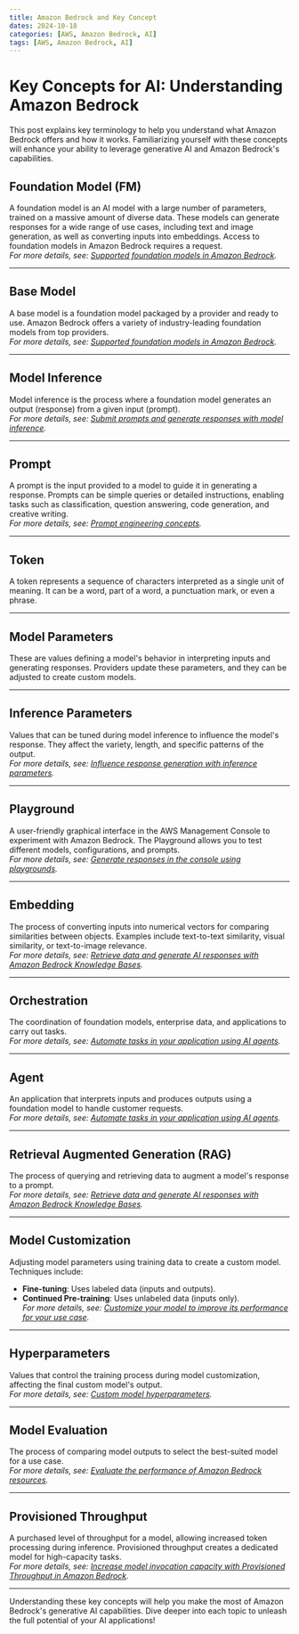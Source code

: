 ```yaml
---
title: Amazon Bedrock and Key Concept
dates: 2024-10-18
categories: [AWS, Amazon Bedrock, AI]
tags: [AWS, Amazon Bedrock, AI]
---
```


# Key Concepts for AI: Understanding Amazon Bedrock

This post explains key terminology to help you understand what Amazon Bedrock offers and how it works. Familiarizing yourself with these concepts will enhance your ability to leverage generative AI and Amazon Bedrock's capabilities.

## **Foundation Model (FM)**
A foundation model is an AI model with a large number of parameters, trained on a massive amount of diverse data. These models can generate responses for a wide range of use cases, including text and image generation, as well as converting inputs into embeddings. Access to foundation models in Amazon Bedrock requires a request.  
_For more details, see: [Supported foundation models in Amazon Bedrock](#)._

---

## **Base Model**
A base model is a foundation model packaged by a provider and ready to use. Amazon Bedrock offers a variety of industry-leading foundation models from top providers.  
_For more details, see: [Supported foundation models in Amazon Bedrock](#)._

---

## **Model Inference**
Model inference is the process where a foundation model generates an output (response) from a given input (prompt).  
_For more details, see: [Submit prompts and generate responses with model inference](#)._

---

## **Prompt**
A prompt is the input provided to a model to guide it in generating a response. Prompts can be simple queries or detailed instructions, enabling tasks such as classification, question answering, code generation, and creative writing.  
_For more details, see: [Prompt engineering concepts](#)._

---

## **Token**
A token represents a sequence of characters interpreted as a single unit of meaning. It can be a word, part of a word, a punctuation mark, or even a phrase.

---

## **Model Parameters**
These are values defining a model's behavior in interpreting inputs and generating responses. Providers update these parameters, and they can be adjusted to create custom models.

---

## **Inference Parameters**
Values that can be tuned during model inference to influence the model's response. They affect the variety, length, and specific patterns of the output.  
_For more details, see: [Influence response generation with inference parameters](#)._

---

## **Playground**
A user-friendly graphical interface in the AWS Management Console to experiment with Amazon Bedrock. The Playground allows you to test different models, configurations, and prompts.  
_For more details, see: [Generate responses in the console using playgrounds](#)._

---

## **Embedding**
The process of converting inputs into numerical vectors for comparing similarities between objects. Examples include text-to-text similarity, visual similarity, or text-to-image relevance.  
_For more details, see: [Retrieve data and generate AI responses with Amazon Bedrock Knowledge Bases](#)._

---

## **Orchestration**
The coordination of foundation models, enterprise data, and applications to carry out tasks.  
_For more details, see: [Automate tasks in your application using AI agents](#)._

---

## **Agent**
An application that interprets inputs and produces outputs using a foundation model to handle customer requests.  
_For more details, see: [Automate tasks in your application using AI agents](#)._

---

## **Retrieval Augmented Generation (RAG)**
The process of querying and retrieving data to augment a model's response to a prompt.  
_For more details, see: [Retrieve data and generate AI responses with Amazon Bedrock Knowledge Bases](#)._

---

## **Model Customization**
Adjusting model parameters using training data to create a custom model. Techniques include:
- **Fine-tuning**: Uses labeled data (inputs and outputs).
- **Continued Pre-training**: Uses unlabeled data (inputs only).  
_For more details, see: [Customize your model to improve its performance for your use case](#)._

---

## **Hyperparameters**
Values that control the training process during model customization, affecting the final custom model's output.  
_For more details, see: [Custom model hyperparameters](#)._

---

## **Model Evaluation**
The process of comparing model outputs to select the best-suited model for a use case.  
_For more details, see: [Evaluate the performance of Amazon Bedrock resources](#)._

---

## **Provisioned Throughput**
A purchased level of throughput for a model, allowing increased token processing during inference. Provisioned throughput creates a dedicated model for high-capacity tasks.  
_For more details, see: [Increase model invocation capacity with Provisioned Throughput in Amazon Bedrock](#)._

---

Understanding these key concepts will help you make the most of Amazon Bedrock's generative AI capabilities. Dive deeper into each topic to unleash the full potential of your AI applications!
